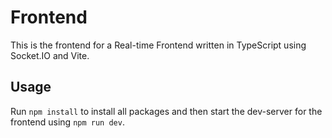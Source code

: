 # Frontend

This is the frontend for a Real-time Frontend written in TypeScript using Socket.IO and Vite.

## Usage

Run `npm install` to install all packages and then start the dev-server for the frontend using `npm run dev`.
